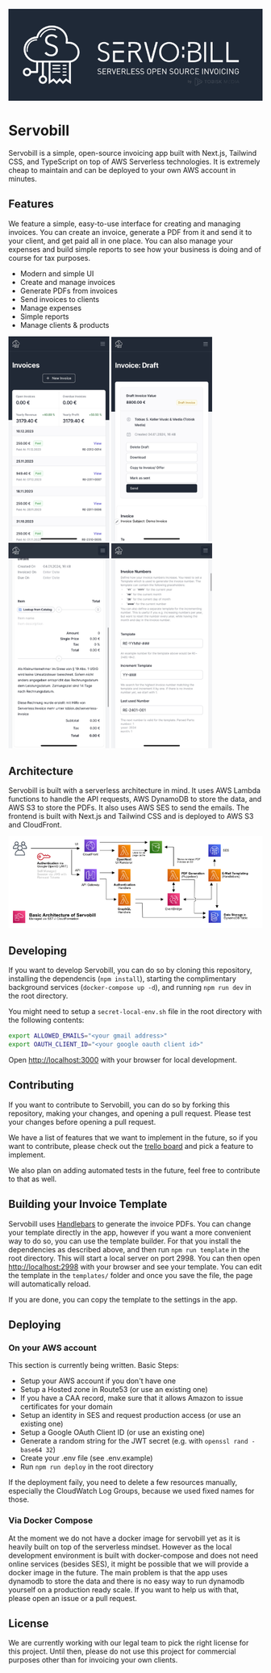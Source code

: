 ![Servobill](/docs/github-header.png)

# Servobill

Servobill is a simple, open-source invoicing app built with Next.js, Tailwind CSS, and TypeScript on top of AWS Serverless technologies. It is extremely cheap to maintain and can be deployed to your own AWS account in minutes.

## Features

We feature a simple, easy-to-use interface for creating and managing invoices. You can create an invoice, generate a PDF from it and send it to your client, and get paid all in one place. You can also manage your expenses and build simple reports to see how your business is doing and of course for tax purposes.

- Modern and simple UI
- Create and manage invoices
- Generate PDFs from invoices
- Send invoices to clients
- Manage expenses
- Simple reports
- Manage clients & products

<img src="/docs/screenshot-1.jpeg" alt="Servobill" width="200"/> <img src="/docs/screenshot-2.jpeg" alt="Servobill" width="200"/> <img src="/docs/screenshot-3.jpeg" alt="Servobill" width="200"/> <img src="/docs/screenshot-4.jpeg" alt="Servobill" width="200"/>


## Architecture

Servobill is built with a serverless architecture in mind. It uses AWS Lambda functions to handle the API requests, AWS DynamoDB to store the data, and AWS S3 to store the PDFs. It also uses AWS SES to send the emails. The frontend is built with Next.js and Tailwind CSS and is deployed to AWS S3 and CloudFront.

![Servobill](/docs/aws-architecture.png)


## Developing

If you want to develop Servobill, you can do so by cloning this repository, installing the dependencis (`npm install`), starting the complimentary background services (`docker-compose up -d`), and running `npm run dev` in the root directory.

You might need to setup a `secret-local-env.sh` file in the root directory with the following contents:

```bash
export ALLOWED_EMAILS="<your gmail address>"
export OAUTH_CLIENT_ID="<your google oauth client id>"
```

Open [http://localhost:3000](http://localhost:3000) with your browser for local development.

## Contributing

If you want to contribute to Servobill, you can do so by forking this repository, making your changes, and opening a pull request. Please test your changes before opening a pull request.

We have a list of features that we want to implement in the future, so if you want to contribute, please check out the [trello board](https://trello.com/b/5Isd3Nwk) and pick a feature to implement.

We also plan on adding automated tests in the future, feel free to contribute to that as well.

## Building your Invoice Template

Servobill uses [Handlebars](https://handlebarsjs.com/) to generate the invoice PDFs. You can change your template directly in the app, however if you want a more convenient way to do so, you can use the template builder. For that you install the dependencies as described above, and then run `npm run template` in the root directory. This will start a local server on port 2998. You can then open [http://localhost:2998](http://localhost:2998) with your browser and see your template. You can edit the template in the `templates/` folder and once you save the file, the page will automatically reload.

If you are done, you can copy the template to the settings in the app.

## Deploying

### On your AWS account

This section is currently being written. Basic Steps:

- Setup your AWS account if you don't have one
- Setup a Hosted zone in Route53 (or use an existing one)
- If you have a CAA record, make sure that it allows Amazon to issue certificates for your domain
- Setup an identity in SES and request production access (or use an existing one)
- Setup a Google OAuth Client ID (or use an existing one)
- Generate a random string for the JWT secret (e.g. with `openssl rand -base64 32`)
- Create your .env file (see .env.example)
- Run `npm run deploy` in the root directory

If the deployment faily, you need to delete a few resources manually, especially the CloudWatch Log Groups, because we used fixed names for those.

### Via Docker Compose

At the moment we do not have a docker image for servobill yet as it is heavily built on top of the serverless mindset. However as the local development environment is built with docker-compose and does not need online services (besides SES), it might be possible that we will provide a docker image in the future. The main problem is that the app uses dynamodb to store the data and there is no easy way to run dynamodb yourself on a production ready scale. If you want to help us with that, please open an issue or a pull request.

## License

We are currently working with our legal team to pick the right license for this project. Until then, please do not use this project for commercial purposes other than for invoicing your own clients.